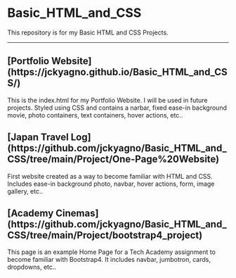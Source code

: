 # Basic_HTML_and_CSS
This repository is for my Basic HTML and CSS Projects.

---

<h2>[Portfolio Website](https://jckyagno.github.io/Basic_HTML_and_CSS/)</h2>

This is the index.html for my Portfolio Website. I will be used in future projects. Styled using CSS and contains a narbar, fixed ease-in background movie, photo containers, text containers, hover actions, etc..

<h2>[Japan Travel Log](https://github.com/jckyagno/Basic_HTML_and_CSS/tree/main/Project/One-Page%20Website)</h2>

First website created as a way to become familiar with HTML and CSS. Includes ease-in background photo, navbar, hover actions, form, image gallery, etc..

<h2>[Academy Cinemas](https://github.com/jckyagno/Basic_HTML_and_CSS/tree/main/Project/bootstrap4_project)</h2>

This page is an example Home Page for a Tech Academy assignment to become familiar with Bootstrap4. It includes navbar, jumbotron, cards, dropdowns, etc..